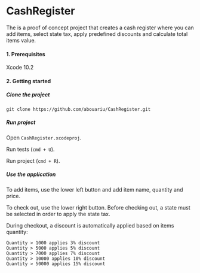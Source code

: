 # CashRegister

The is a proof of concept project that creates a cash register where you can add items, select state tax, apply predefined discounts and calculate total items value.


#### 1. Prerequisites

Xcode 10.2

#### 2. Getting started

##### Clone the project

    git clone https://github.com/abouariu/CashRegister.git

##### Run project

Open `CashRegister.xcodeproj`.

Run tests (`cmd + U`).

Run project (`cmd + R`).

##### Use the application
To add items, use the lower left button and add item name, quantity and price.

To check out, use the lower right button. Before checking out, a state must be selected in order to apply the state tax.

During checkout, a discount is automatically applied based on items quantity:

	Quantity > 1000 applies 3% discount
	Quantity > 5000 applies 5% discount
	Quantity > 7000 applies 7% discount
	Quantity > 10000 applies 10% discount
	Quantity > 50000 applies 15% discount
